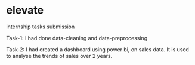 # elevate
internship tasks submission

Task-1: I had done data-cleaning and data-preprocessing 

Task-2: I had created a dashboard using power bi, on sales data. It is used to analyse the trends of sales over 2 years.
